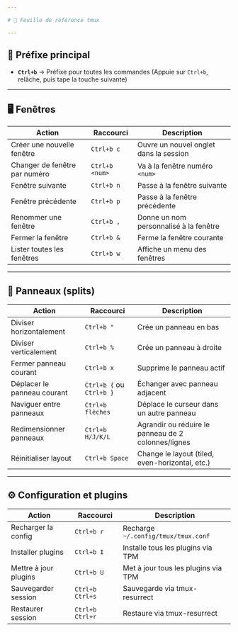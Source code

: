 ```yaml
---

# 📝 Feuille de référence tmux

---
```


## 🔑 Préfixe principal

* **`Ctrl+b`** → Préfixe pour toutes les commandes
  (Appuie sur `Ctrl+b`, relâche, puis tape la touche suivante)

---

## 🖥️ Fenêtres

| Action                        | Raccourci      | Description                            |
| ----------------------------- | -------------- | -------------------------------------- |
| Créer une nouvelle fenêtre    | `Ctrl+b c`     | Ouvre un nouvel onglet dans la session |
| Changer de fenêtre par numéro | `Ctrl+b <num>` | Va à la fenêtre numéro `<num>`         |
| Fenêtre suivante              | `Ctrl+b n`     | Passe à la fenêtre suivante            |
| Fenêtre précédente            | `Ctrl+b p`     | Passe à la fenêtre précédente          |
| Renommer une fenêtre          | `Ctrl+b ,`     | Donne un nom personnalisé à la fenêtre |
| Fermer la fenêtre             | `Ctrl+b &`     | Ferme la fenêtre courante              |
| Lister toutes les fenêtres    | `Ctrl+b w`     | Affiche un menu des fenêtres           |

---

## 🧩 Panneaux (splits)

| Action                      | Raccourci                | Description                                         |
| --------------------------- | ------------------------ | --------------------------------------------------- |
| Diviser horizontalement     | `Ctrl+b "`               | Crée un panneau en bas                              |
| Diviser verticalement       | `Ctrl+b %`               | Crée un panneau à droite                            |
| Fermer panneau courant      | `Ctrl+b x`               | Supprime le panneau actif                           |
| Déplacer le panneau courant | `Ctrl+b {` ou `Ctrl+b }` | Échanger avec panneau adjacent                      |
| Naviguer entre panneaux     | `Ctrl+b flèches`         | Déplace le curseur dans un autre panneau            |
| Redimensionner panneaux     | `Ctrl+b H/J/K/L`         | Agrandir ou réduire le panneau de 2 colonnes/lignes |
| Réinitialiser layout        | `Ctrl+b Space`           | Change le layout (tiled, even-horizontal, etc.)     |

---

## ⚙️ Configuration et plugins

| Action                | Raccourci       | Description                         |
| --------------------- | --------------- | ----------------------------------- |
| Recharger la config   | `Ctrl+b r`      | Recharge `~/.config/tmux/tmux.conf` |
| Installer plugins     | `Ctrl+b I`      | Installe tous les plugins via TPM   |
| Mettre à jour plugins | `Ctrl+b U`      | Met à jour tous les plugins via TPM |
| Sauvegarder session   | `Ctrl+b Ctrl+s` | Sauvegarde via tmux-resurrect       |
| Restaurer session     | `Ctrl+b Ctrl+r` | Restaure via tmux-resurrect         |

